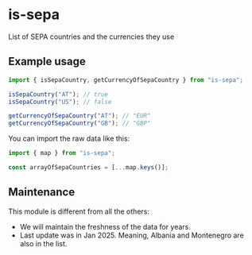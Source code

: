 # is-sepa

List of SEPA countries and the currencies they use

## Example usage

```javascript
import { isSepaCountry, getCurrencyOfSepaCountry } from "is-sepa";

isSepaCountry("AT"); // true
isSepaCountry("US"); // false

getCurrencyOfSepaCountry("AT"); // "EUR"
getCurrencyOfSepaCountry("GB"); // "GBP"
```

You can import the raw data like this:

```javascript
import { map } from "is-sepa";

const arrayOfSepaCountries = [...map.keys()];
```

## Maintenance

This module is different from all the others:

- We will maintain the freshness of the data for years.
- Last update was in Jan 2025. Meaning, Albania and Montenegro are also in the list.
